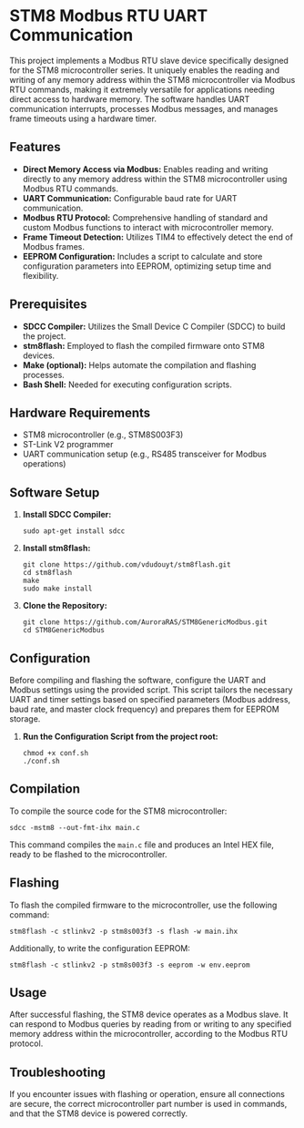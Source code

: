 # STM8 Modbus RTU UART Communication

This project implements a Modbus RTU slave device specifically designed for the STM8 microcontroller series. It uniquely enables the reading and writing of any memory address within the STM8 microcontroller via Modbus RTU commands, making it extremely versatile for applications needing direct access to hardware memory. The software handles UART communication interrupts, processes Modbus messages, and manages frame timeouts using a hardware timer.

## Features

- **Direct Memory Access via Modbus:** Enables reading and writing directly to any memory address within the STM8 microcontroller using Modbus RTU commands.
- **UART Communication:** Configurable baud rate for UART communication.
- **Modbus RTU Protocol:** Comprehensive handling of standard and custom Modbus functions to interact with microcontroller memory.
- **Frame Timeout Detection:** Utilizes TIM4 to effectively detect the end of Modbus frames.
- **EEPROM Configuration:** Includes a script to calculate and store configuration parameters into EEPROM, optimizing setup time and flexibility.

## Prerequisites

- **SDCC Compiler:** Utilizes the Small Device C Compiler (SDCC) to build the project.
- **stm8flash:** Employed to flash the compiled firmware onto STM8 devices.
- **Make (optional):** Helps automate the compilation and flashing processes.
- **Bash Shell:** Needed for executing configuration scripts.

## Hardware Requirements

- STM8 microcontroller (e.g., STM8S003F3)
- ST-Link V2 programmer
- UART communication setup (e.g., RS485 transceiver for Modbus operations)

## Software Setup

1. **Install SDCC Compiler:**
   ```
   sudo apt-get install sdcc
   ```

2. **Install stm8flash:**
   ```
   git clone https://github.com/vdudouyt/stm8flash.git
   cd stm8flash
   make
   sudo make install
   ```

3. **Clone the Repository:**
   ```
   git clone https://github.com/AuroraRAS/STM8GenericModbus.git
   cd STM8GenericModbus
   ```

## Configuration

Before compiling and flashing the software, configure the UART and Modbus settings using the provided script. This script tailors the necessary UART and timer settings based on specified parameters (Modbus address, baud rate, and master clock frequency) and prepares them for EEPROM storage.

1. **Run the Configuration Script from the project root:**
   ```
   chmod +x conf.sh
   ./conf.sh
   ```

## Compilation

To compile the source code for the STM8 microcontroller:

```
sdcc -mstm8 --out-fmt-ihx main.c
```

This command compiles the `main.c` file and produces an Intel HEX file, ready to be flashed to the microcontroller.

## Flashing

To flash the compiled firmware to the microcontroller, use the following command:

```
stm8flash -c stlinkv2 -p stm8s003f3 -s flash -w main.ihx
```

Additionally, to write the configuration EEPROM:

```
stm8flash -c stlinkv2 -p stm8s003f3 -s eeprom -w env.eeprom
```

## Usage

After successful flashing, the STM8 device operates as a Modbus slave. It can respond to Modbus queries by reading from or writing to any specified memory address within the microcontroller, according to the Modbus RTU protocol.

## Troubleshooting

If you encounter issues with flashing or operation, ensure all connections are secure, the correct microcontroller part number is used in commands, and that the STM8 device is powered correctly.

